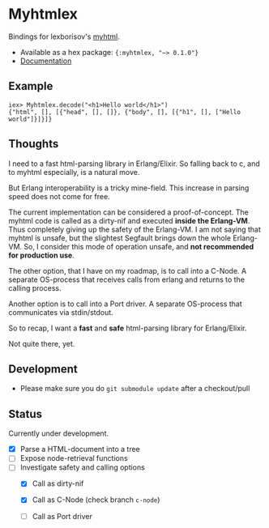 # Myhtmlex

Bindings for lexborisov's [myhtml](https://github.com/lexborisov/myhtml).

* Available as a hex package: `{:myhtmlex, "~> 0.1.0"}`
* [Documentation](https://hexdocs.pm/myhtmlex/Myhtmlex.html)

## Example

    iex> Myhtmlex.decode("<h1>Hello world</h1>")
    {"html", [], [{"head", [], []}, {"body", [], [{"h1", [], ["Hello world"]}]}]}

## Thoughts

I need to a fast html-parsing library in Erlang/Elixir.
So falling back to c, and to myhtml especially, is a natural move.

But Erlang interoperability is a tricky mine-field.
This increase in parsing speed does not come for free.

The current implementation can be considered a proof-of-concept.
The myhtml code is called as a dirty-nif and executed **inside the Erlang-VM**.
Thus completely giving up the safety of the Erlang-VM. I am not saying that myhtml is unsafe, but
the slightest Segfault brings down the whole Erlang-VM.
So, I consider this mode of operation unsafe, and **not recommended for production use**.

The other option, that I have on my roadmap, is to call into a C-Node.
A separate OS-process that receives calls from erlang and returns to the calling process.

Another option is to call into a Port driver.
A separate OS-process that communicates via stdin/stdout.

So to recap, I want a **fast** and **safe** html-parsing library for Erlang/Elixir.

Not quite there, yet.

## Development

* Please make sure you do `git submodule update` after a checkout/pull

## Status

Currently under development.

* [x] Parse a HTML-document into a tree
* [ ] Expose node-retrieval functions
* [ ] Investigate safety and calling options
  * [x] Call as dirty-nif
  * [x] Call as C-Node (check branch `c-node`)
  * [ ] Call as Port driver

